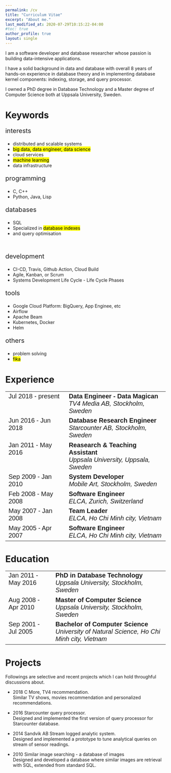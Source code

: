 ```yaml
---
permalink: /cv
title: "Curriculum Vitae"
excerpt: "About me."
last_modified_at: 2020-07-29T10:15:22-04:00
#toc: true
author_profile: true
layout: single
---
```

<p> I am a software developer and database researcher whose passion is building data-intensive applications.<br>

I have a solid background in data and database with overall 8 years of hands-on experience in database theory and in implementing database kernel components: indexing, storage, and query processor.<br>

I owned a PhD degree in Database Technology and a Master degree of Computer Science both at Uppsala University, Sweden.
</p>
<style>
.mark_black {
  background-color: black;
  color: white;
  font-weight: normal;
  #font-style: italic;
}
.mark_yellow {
  background-color: black;
  color: white;
  font-weight: normal;
  #font-style: italic;
}
table, th, td {
  border: 0;
  text-align:left;
  vertical-align: top; 
  font-weight: normal;
  font-family: Arial; 
  font-size: 15pt;
}
.subhead {
  font-size: 15pt;
  font-style: bold;
  #color: yellow;
} 

.newspaper {
  column-count: 2;
}
</style>

<h1>Keywords</h1>
<div class="newspaper">
  <p class="subhead">interests</p>
  <ul>
    <li>distributed and scalable systems</li>
    <li><mark>big data, data engineer, data science</mark></li>
    <li>cloud services</li>
    <li><mark>machine learning</mark></li>
    <li>data infrastructure</li>
  </ul>
  <p class="subhead">programming</p>
  <ul>
    <li>C, C++</li>
    <li>Python, Java, Lisp</li>
  </ul>
  <p class="subhead">databases</p>
  <ul>
    <li>SQL</li>
    <li>Specialized in <mark>database indexes</mark></li>
    <li>and query optimisation</li>
  </ul>
  <br>
  <p class="subhead">development</p>
  <ul>
    <li>CI-CD, Travis, Github Action, Cloud Build</li>
    <li>Agile, Kanban, or Scrum </li>
    <li>Systems Development Life Cycle - Life Cycle Phases</li>
  </ul>
  <p class="subhead">tools</p>
  <ul>
    <li>Google Cloud Platform: BigQuery, App Enginee, etc</li>
    <li>Airflow</li>
    <li>Apache Beam</li>
    <li>Kubernetes, Docker</li>
    <li>Helm</li>
  </ul>
  <p class="subhead">others</p>
  <ul>
    <li>problem solving</li>
    <li><mark>fika</mark></li>
  </ul>
</div>

<h1>Experience</h1>

<table>
  <tr>
    <td>Jul 2018 - present</td>
    <td><b>Data Engineer - Data Magican</b><br>
        <i>TV4 Media AB, Stockholm, Sweden</i>
    </td>
  </tr>
  <tr>
    <td>Jun 2016 - Jun 2018</td>
    <td><b>Database Research Engineer</b><br>
        <i>Starcounter AB, Stockholm, Sweden</i>
    </td>
  </tr>
  <tr>
    <td>Jan 2011 - May 2016</td>
    <td><b>Reasearch & Teaching Assistant</b><br>
        <i>Uppsala University, Uppsala, Sweden</i>
    </td>
  </tr>
  <tr>
    <td>Sep 2009 - Jan 2010</td>
    <td><b>System Developer</b><br>
        <i>Mobile Art, Stockholm, Sweden</i>
    </td>
  </tr>
  <tr>
    <td>Feb 2008 - May 2008</td>
    <td><b>Software Engineer</b><br>
        <i>ELCA, Zurich, Switzerland</i>
    </td>
  </tr>
  <tr>
    <td>May 2007 - Jan 2008</td>
    <td><b>Team Leader</b><br>
        <i>ELCA, Ho Chi Minh city, Vietnam</i>
    </td>
  </tr>
  <tr>
    <td>May 2005 - Apr 2007</td>
    <td><b>Software Engineer</b><br>
        <i>ELCA, Ho Chi Minh city, Vietnam</i>
    </td>
  </tr>
</table>

<h1>Education</h1>

<table>
  <tr>
    <td>Jan 2011 - May 2016</td>
    <td><b>PhD in Database Technology</b><br>
        <i>Uppsala University, Stockholm, Sweden</i>
    </td>
  </tr>
  <tr>
    <td>Aug 2008 - Apr 2010</td>
    <td><b>Master of Computer Science</b><br>
        <i>Uppsala University, Stockholm, Sweden</i>
    </td>
  </tr>
  <tr>
    <td>Sep 2001 - Jul 2005</td>
    <td><b>Bachelor of Computer Science</b><br>
        <i>University of Natural Science, Ho Chi Minh city, Vietnam</i>
    </td>
  </tr>
</table>

<h1>Projects</h1>

Followings are selective and recent projects which I can hold throughful discussions about.

* 2018 C More, TV4 recommendation. <br> Similar TV shows, movies recommendation and personalized recommendations.

* 2016 Starcounter query processor.<br>
  Designed and implemented the first version of query processor for Starcounter database.

* 2014 Sandvik AB Stream logged analytic system.<br>
  Designed and implemented a prototype to tune analytical queries on stream of sensor readings.

* 2010 Similar image searching - a database of images<br>
  Designed and developed a database where similar images are retrieval with SQL, extended from standard SQL.